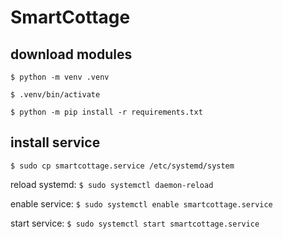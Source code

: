 # SmartCottage

## download modules

`$ python -m venv .venv`

`$ .venv/bin/activate`

`$ python -m pip install -r requirements.txt`

## install service

`$ sudo cp smartcottage.service /etc/systemd/system`

reload systemd: `$ sudo systemctl daemon-reload`

enable service: `$ sudo systemctl enable smartcottage.service`

start service:  `$ sudo systemctl start smartcottage.service`
